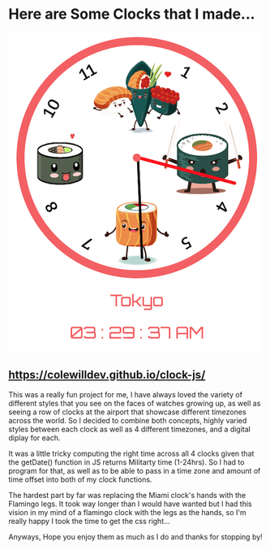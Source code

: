 # **Here are Some Clocks that I made...**
![](docs/img/clock_example.png)
## https://colewilldev.github.io/clock-js/ ##

This was a really fun project for me, I have always loved the variety of different styles that you see on the faces of watches growing up, as well as seeing a row of clocks at the airport that showcase different timezones across the world.  So I decided to combine both concepts, highly varied styles between each clock as well as 4 different timezones, and a digital diplay for each.

It was a little tricky computing the right time across all 4 clocks given that the getDate() function in JS returns Militarty time (1-24hrs).  So I had to program for that, as well as to be able to pass in a time zone and amount of time offset into both of my clock functions.

The hardest part by far was replacing the Miami clock's hands with the Flamingo legs.  It took way longer than I would have wanted but I had this vision in my mind of a flamingo clock with the legs as the hands, so I'm really happy I took the time to get the css right...

Anyways, Hope you enjoy them as much as I do and thanks for stopping by!




